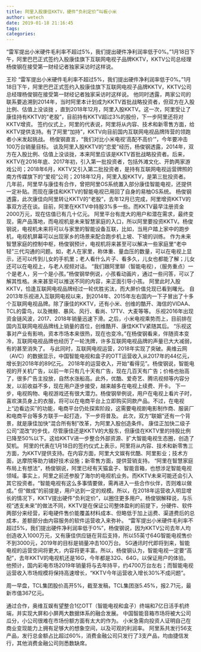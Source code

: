 ```yaml
---
title: 阿里入股康佳KKTV，硬件“负利定价”叫板小米
author: wetech
date: 2019-01-18 21:16:45
tags: 
categories: 
---
```

“雷军提出小米硬件毛利率不超过5%，我们提出硬件净利润率低于0%。”1月18日下午，阿里巴巴正式签约入股康佳旗下互联网电视子品牌KKTV，KKTV公司总经理杨俊钢在接受第一财经记者独家采访时这样说。
<!-- more -->
王珍
“雷军提出小米硬件毛利率不超过5%，我们提出硬件净利润率低于0%。”1月18日下午，阿里巴巴正式签约入股康佳旗下互联网电视子品牌KKTV，KKTV公司总经理杨俊钢在接受第一财经记者独家采访时这样说。
他同时透露，两家公司的联系要追溯到2014年，当时阿里本计划成为KKTV首批战略投资者，但双方在入股比例、估值上没谈拢 ，直到2018年12月，阿里入股KKTV。这一次，阿里受让了康佳持有KKTV的“老股”，目前持有KKTV超过3%的股份，下一步阿里还将对KKTV增资。
签约仪式上，阿里的代表说，阿里将从内容、技术和新零售方面，给KKTV提供支持。有了阿里“加持”，KKTV向目前国内互联网电视品牌阵营的领跑者小米发起挑战。
杨俊钢直言，“我们对比小米电视‘高配不高价’”，今年要冲击100万台销量目标。
谈及阿里入股KKTV的“恋爱”经历，杨俊钢透露，2014年，双方在入股比例、估值上没谈拢，本来阿里应该是KKTV首批战略投资者。后来，KKTV在2016年底、2017年初，引入第一批投资者，包括外滩文化、开韵两家游戏公司；2018年6月，KKTV又引入第二批投资者，是持有互联网电视运营牌照的南方传媒旗下的“爱视”公司；2018年12月，阿里入股KKTV，是第三批投资者。
几年前，阿里早与康佳有合作，曾把阿里OS系统置入部分康佳智能电视，还提供一定补贴。而现在康佳和KKTV的智能电视已用回了自身的易柚OS系统。
杨俊钢透露，此次康佳向阿里转让KKTV的“老股”，去年12月已完成，阿里增资KKTV的事双方还在谈。目前，阿里在KKTV中持股3%多一些。而KKTV最早注册资金2000万元，现在估值已有几十亿元。
阿里平台有庞大的用户和潜在需求，最终变现，需产品落地，而电视机是未来智慧家庭的入口，所以阿里要投资KKTV。杨俊钢说，电视机未来将可以与家里的智能设备互联，比如，当用户踏上家中的跑步机，电视机屏幕可以出现家乡的场景来配合跑步机上坡、下坡的训练。
作为未来智慧家庭的控制中枢，杨俊钢预计，电视机将来甚至可以解决一些家庭里“老中轻”三代沟通的问题。如，老人在家里，称体重、量血压的数量，可以在电视上显示，还可以传到儿女的手机里；老人看什么片子、看多久，儿女也都能了解；儿女还可以在电视上，与老人视频对话。
“我们跟阿里聊（智能电视），（服务重点）一个是老人，另一个是小孩。”杨俊钢举例说，小孩看动画片，通过一些问答，可以了解其性格。未来甚至可以推送不同的内容，来正面引导小孩。
阿里此时入股KKTV，恰逢互联网电视品牌经过一轮优胜劣汰，而大屏价值兑现已看到曙光。
自2013年乐视进入互联网电视以来，到2014年、2015年左右国内一下子冒出了十多个互联网电视品牌。除了康佳的KKTV，还有小米、创维的酷开、海信的VIDAA、TCL的雷鸟，以及微鲸、暴风、风行、看尚、17TV、大麦等等。
乐视2016年出现资金链风波，2017、2018年销量迅速下滑。之后，小米电视乘势而上，目前排在国内互联网电视品牌线上销量的首位，创维酷开、康佳KKTV紧随其后。
“乐视这事对产业有影响，资本市场本来很热，现在也变冷。”在杨俊钢看来，伴随资本变冷，互联网电视品牌也经历了一轮洗牌，许多互联网电视品牌的声量已大大减弱，有的甚至消失了。
与此同时，互联网电视运营，2018年实现了突破。奥维云网（AVC）的数据显示，中国智能电视和盒子的OTT运营收入从2017年的44亿元，增长到2018年的89亿元。
2018年的运营收入，开始“看得见”。杨俊钢说，智能电视的开关机广告，以前一年只有几十天有广告，现在几百天有广告；价格也抬高了，很多广告主投放，自然水涨船高。此外，优酷、爱奇艺、腾讯视频等内容分发，以前收益不多，现在用户逐步接受，越来越多在电视上续费、开卡。
下一步，电视购物、电视游戏还有很大潜力。杨俊钢举例说，用户在电视上看片子时，喜欢演员身上的衣服，将可以在电商平台上立即购买同款产品。不过，在电视上“边看边买”的功能，电商平台仍处探索阶段，这需要电视剧电影制作商、服装厂和电商平台等多方联手一起打造，下一步将普及。
此次，双方“联姻”还有一个背景，就是康佳加快“混合所有制”改革，为阿里入股创造条件。
康佳正加快二级子公司“混改”的步伐，尽管康佳还是KKTV的大股东，但康佳在KKTV里的持股比例已降至50%以下。这给KKTV进一步整合外部资源、扩大智能电视生态圈，创造了契机。
阿里的代表在1月18日的签约仪式上表示，阿里将从内容、技术和新零售三方面，为KKTV提供支持。在内容方面，阿里大文娱有优酷、阿里影业；技术方面，达摩院等助力铺好技术设施；新零售方面，提供营销支持。
“阿里在智慧家庭布局上有想法”，杨俊钢说，阿里已经有天猫盒子、智能音箱，也想涉足智能电视领域。事实上，阿里之前还参股了海尔的电视机业务。而KKTV未来可能还会引入其它投资者。“智能电视有这么多事情要做，需再进入一些合作伙伴，否则难以做成。”
但“做成”的前提是，用户达到一定的规模。所以，在2018年运营收入明显增长的情况下，KKTV提出硬件“负利定价”，以圈住更多用户。杨俊钢解释说，与乐视“透支未来”的做法不同，KKTV是在保证公司整体盈利的前提下，分硬件、软件两部分来经营，彩电硬件售价能覆盖材料成本、但略低于加上运费、渠道费后的总成本，差额部分由内容服务的软件运营收入来弥补。
“雷军提出小米硬件毛利率不超过5%，我们提出硬件净利润率低于0%”，杨俊钢说，因为KKTV公司去年人均创造收入1000万元，又有康佳供应链在背后支持，所以55英寸64G智能电视售价不到3000元，2019年的目标是销量冲击100万台。
5G通讯时代即将到来，智能电视的运营空间将更大，内容将更丰富。所以，杨俊钢认为，智能电视一定要“高配”，去年KKTV的电视机还是16G，今年都是32G、64G，以保证用户的体验。
他预计，国内彩电市场2019年销量将与去年持平，约4700万台左右；而智能电视运营收入市场规模将保持高速增长，“KKTV今年运营收入增长30%不成问题”。
 
 
周一早盘，TCL集团股价高开5%，截至发稿，TCL集团涨5.45%，报2.71元，最新市值367亿元。
通过合作，奥维互娱有望整合1亿OTT（智能电视和盒子）终端和7亿日活手机终端，并实现大屏和小屏两大数据体系的融合发展。
中国智能音箱市场将被大公司瓜分，小公司很难在市场份额方面有太大的作为。
小米急需向投资人证明自己在商业变现能力上拥有足够大的想象空间，以及可观的利润率。
阿里系共发行56支产品，发行总金额占比超过60%，消费金融公司只发行了3支产品，均由捷信发行，其他消费金融公司则悉数缺席。
